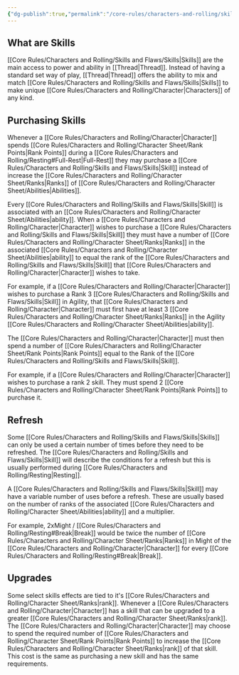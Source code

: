 ```yaml
---
{"dg-publish":true,"permalink":"/core-rules/characters-and-rolling/skills-and-flaws/skills/"}
---
```


## What are Skills
[[Core Rules/Characters and Rolling/Skills and Flaws/Skills\|Skills]] are the main access to power and ability in [[Thread\|Thread]]. Instead of having a standard set way of play, [[Thread\|Thread]] offers the ability to mix and match [[Core Rules/Characters and Rolling/Skills and Flaws/Skills\|Skills]] to make unique [[Core Rules/Characters and Rolling/Character\|Characters]] of any kind.

## Purchasing Skills
Whenever a [[Core Rules/Characters and Rolling/Character\|Character]] spends [[Core Rules/Characters and Rolling/Character Sheet/Rank Points\|Rank Points]] during a [[Core Rules/Characters and Rolling/Resting#Full-Rest\|Full-Rest]] they may purchase a [[Core Rules/Characters and Rolling/Skills and Flaws/Skills\|Skill]] instead of increase the [[Core Rules/Characters and Rolling/Character Sheet/Ranks\|Ranks]] of [[Core Rules/Characters and Rolling/Character Sheet/Abilities\|Abilities]].

Every [[Core Rules/Characters and Rolling/Skills and Flaws/Skills\|Skill]] is associated with an [[Core Rules/Characters and Rolling/Character Sheet/Abilities\|ability]]. When a [[Core Rules/Characters and Rolling/Character\|Character]] wishes to purchase a [[Core Rules/Characters and Rolling/Skills and Flaws/Skills\|Skill]] they must have a number of [[Core Rules/Characters and Rolling/Character Sheet/Ranks\|Ranks]] in the associated [[Core Rules/Characters and Rolling/Character Sheet/Abilities\|ability]] to equal the rank of the [[Core Rules/Characters and Rolling/Skills and Flaws/Skills\|Skill]] that [[Core Rules/Characters and Rolling/Character\|Character]] wishes to take.

For example, if a [[Core Rules/Characters and Rolling/Character\|Character]] wishes to purchase a Rank 3 [[Core Rules/Characters and Rolling/Skills and Flaws/Skills\|Skill]] in Agility, that [[Core Rules/Characters and Rolling/Character\|Character]] must first have at least 3 [[Core Rules/Characters and Rolling/Character Sheet/Ranks\|Ranks]] in the Agility [[Core Rules/Characters and Rolling/Character Sheet/Abilities\|ability]].

The [[Core Rules/Characters and Rolling/Character\|Character]] must then spend a number of [[Core Rules/Characters and Rolling/Character Sheet/Rank Points\|Rank Points]] equal to the Rank of the [[Core Rules/Characters and Rolling/Skills and Flaws/Skills\|Skill]].

For example, if a [[Core Rules/Characters and Rolling/Character\|Character]] wishes to purchase a rank 2 skill. They must spend 2 [[Core Rules/Characters and Rolling/Character Sheet/Rank Points\|Rank Points]] to purchase it.

## Refresh
Some [[Core Rules/Characters and Rolling/Skills and Flaws/Skills\|Skills]] can only be used a certain number of times before they need to be refreshed. The [[Core Rules/Characters and Rolling/Skills and Flaws/Skills\|Skill]] will describe the conditions for a refresh but this is usually performed during [[Core Rules/Characters and Rolling/Resting\|Resting]].

A [[Core Rules/Characters and Rolling/Skills and Flaws/Skills\|Skill]] may have a variable number of uses before a refresh. These are usually based on the number of ranks of the associated [[Core Rules/Characters and Rolling/Character Sheet/Abilities\|ability]] and a multiplier.

For example, 2xMight / [[Core Rules/Characters and Rolling/Resting#Break\|Break]] would be twice the number of [[Core Rules/Characters and Rolling/Character Sheet/Ranks\|Ranks]] in Might of the [[Core Rules/Characters and Rolling/Character\|Character]] for every [[Core Rules/Characters and Rolling/Resting#Break\|Break]].

## Upgrades
Some select skills effects are tied to it's [[Core Rules/Characters and Rolling/Character Sheet/Ranks\|rank]]. Whenever a [[Core Rules/Characters and Rolling/Character\|Character]] has a skill that can be upgraded to a greater [[Core Rules/Characters and Rolling/Character Sheet/Ranks\|rank]]. The [[Core Rules/Characters and Rolling/Character\|Character]] may choose to spend the required number of [[Core Rules/Characters and Rolling/Character Sheet/Rank Points\|Rank Points]] to increase the [[Core Rules/Characters and Rolling/Character Sheet/Ranks\|rank]] of that skill. This cost is the same as purchasing a new skill and has the same requirements.